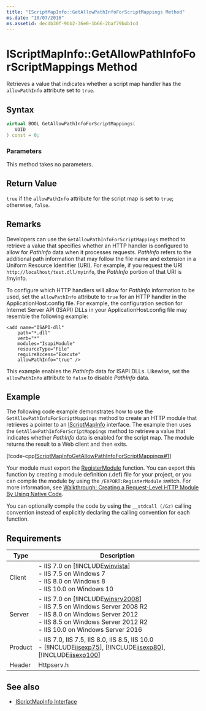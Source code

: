 ```yaml
---
title: "IScriptMapInfo::GetAllowPathInfoForScriptMappings Method"
ms.date: "10/07/2016"
ms.assetid: decdb30f-9bb2-36e0-1b66-2baf79b4b1cd
---
```

# IScriptMapInfo::GetAllowPathInfoForScriptMappings Method

Retrieves a value that indicates whether a script map handler has the `allowPathInfo` attribute set to `true`.

## Syntax

```cpp
virtual BOOL GetAllowPathInfoForScriptMappings(
   VOID
) const = 0;
```

### Parameters

This method takes no parameters.

## Return Value

`true` if the `allowPathInfo` attribute for the script map is set to `true`; otherwise, `false`.

## Remarks

Developers can use the `GetAllowPathInfoForScriptMappings` method to retrieve a value that specifies whether an HTTP handler is configured to allow for *PathInfo* data when it processes requests. *PathInfo* refers to the additional path information that may follow the file name and extension in a Uniform Resource Identifier (URI). For example, if you request the URI `http://localhost/test.dll/myinfo`, the *PathInfo* portion of that URI is /myinfo.

To configure which HTTP handlers will allow for *PathInfo* information to be used, set the `allowPathInfo` attribute to `true` for an HTTP handler in the ApplicationHost.config file. For example, the configuration section for Internet Server API (ISAPI) DLLs in your ApplicationHost.config file may resemble the following example:

```
<add name="ISAPI-dll"
    path="*.dll"
    verb="*"
    modules="IsapiModule"
    resourceType="File"
    requireAccess="Execute"
    allowPathInfo="true" />
```

This example enables the *PathInfo* data for ISAPI DLLs. Likewise, set the `allowPathInfo` attribute to `false` to disable *PathInfo* data.

## Example

The following code example demonstrates how to use the `GetAllowPathInfoForScriptMappings` method to create an HTTP module that retrieves a pointer to an [IScriptMapInfo](../../web-development-reference/native-code-api-reference/iscriptmapinfo-interface.md) interface. The example then uses the `GetAllowPathInfoForScriptMappings` method to retrieve a value that indicates whether *PathInfo* data is enabled for the script map. The module returns the result to a Web client and then exits.

[!code-cpp[IScriptMapInfoGetAllowPathInfoForScriptMappings#1](~/samples/snippets/cpp/VS_Snippets_IIS/IIS7/IScriptMapInfoGetAllowPathInfoForScriptMappings/cpp/IScriptMapInfoGetAllowPathInfoForScriptMappings.cpp#1)]

Your module must export the [RegisterModule](../../web-development-reference/native-code-api-reference/pfn-registermodule-function.md) function. You can export this function by creating a module definition (.def) file for your project, or you can compile the module by using the `/EXPORT:RegisterModule` switch. For more information, see [Walkthrough: Creating a Request-Level HTTP Module By Using Native Code](../../web-development-reference/native-code-development-overview/walkthrough-creating-a-request-level-http-module-by-using-native-code.md).

You can optionally compile the code by using the `__stdcall (/Gz)` calling convention instead of explicitly declaring the calling convention for each function.

## Requirements

|Type|Description|
|----------|-----------------|
|Client|-   IIS 7.0 on [!INCLUDE[winvista](../../wmi-provider/includes/winvista-md.md)]<br />-   IIS 7.5 on Windows 7<br />-   IIS 8.0 on Windows 8<br />-   IIS 10.0 on Windows 10|
|Server|-   IIS 7.0 on [!INCLUDE[winsrv2008](../../wmi-provider/includes/winsrv2008-md.md)]<br />-   IIS 7.5 on Windows Server 2008 R2<br />-   IIS 8.0 on Windows Server 2012<br />-   IIS 8.5 on Windows Server 2012 R2<br />-   IIS 10.0 on Windows Server 2016|
|Product|-   IIS 7.0, IIS 7.5, IIS 8.0, IIS 8.5, IIS 10.0<br />-   [!INCLUDE[iisexp75](../../web-development-reference/native-code-api-reference/includes/iisexp75-md.md)], [!INCLUDE[iisexp80](../../web-development-reference/native-code-api-reference/includes/iisexp80-md.md)], [!INCLUDE[iisexp100](../../web-development-reference/native-code-api-reference/includes/iisexp100-md.md)]|
|Header|Httpserv.h|

## See also

- [IScriptMapInfo Interface](../../web-development-reference/native-code-api-reference/iscriptmapinfo-interface.md)
